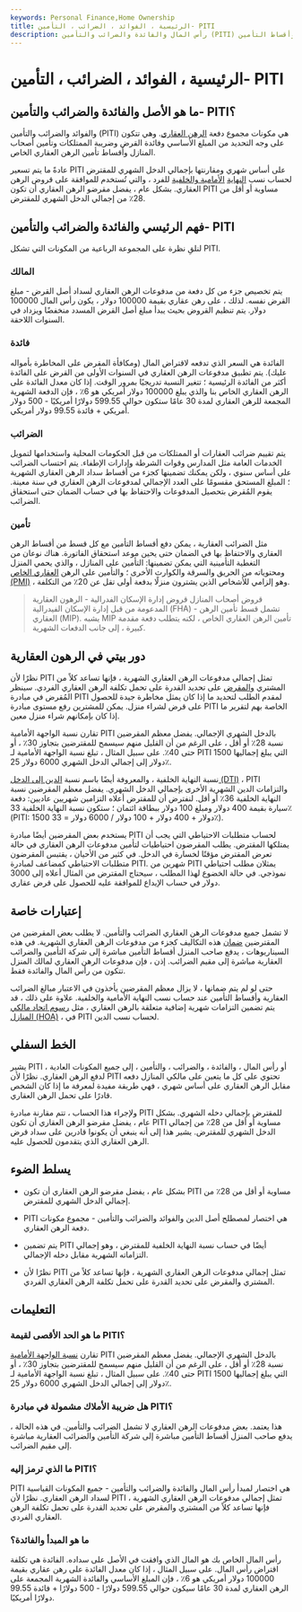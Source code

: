 ```yaml
---
keywords: Personal Finance,Home Ownership
title: الرئيسية ، الفوائد ، الضرائب ، التأمين- PITI
description: رأس المال والفائدة والضرائب والتأمين (PITI) هو مصطلح لمجموع مدفوعات الرهن العقاري التي يتم سدادها من أصل الدين والفوائد والضرائب وأقساط التأمين.
---
```


# الرئيسية ، الفوائد ، الضرائب ، التأمين- PITI
## ما هو الأصل والفائدة والضرائب والتأمين- PITI؟

والفوائد والضرائب والتأمين (PITI) هي مكونات مجموع دفعة [الرهن العقاري](/mortgage). وهي تتكون على وجه التحديد من المبلغ الأساسي وفائدة القرض وضريبة الممتلكات وتأمين أصحاب المنازل وأقساط تأمين الرهن العقاري الخاص.

عادةً ما يتم تسعير PITI على أساس شهري ومقارنتها بإجمالي الدخل الشهري للمقترض لحساب نسب [النهاية](/back-endratio) [الأمامية والخلفية](/front-endratio) للفرد ، والتي تُستخدم للموافقة على قروض الرهن العقاري. بشكل عام ، يفضل مقرضو الرهن العقاري أن تكون PITI مساوية أو أقل من 28٪ من إجمالي الدخل الشهري للمقترض.

## فهم الرئيسي والفائدة والضرائب والتأمين- PITI

لنلقِ نظرة على المجموعة الرباعية من المكونات التي تشكل PITI.

### المالك

يتم تخصيص جزء من كل دفعة من مدفوعات الرهن العقاري لسداد أصل القرض - مبلغ القرض نفسه. لذلك ، على رهن عقاري بقيمة 100000 دولار ، يكون رأس المال 100000 دولار. يتم تنظيم القروض بحيث يبدأ مبلغ أصل القرض المسدد منخفضًا ويزداد في السنوات اللاحقة.

### فائدة

الفائدة هي السعر الذي تدفعه لاقتراض المال (ومكافأة المقرض على المخاطرة بأمواله عليك). يتم تطبيق مدفوعات الرهن العقاري في السنوات الأولى من القرض على الفائدة أكثر من الفائدة الرئيسية ؛ تتغير النسبة تدريجيًا بمرور الوقت. إذا كان معدل الفائدة على الرهن العقاري الخاص بنا والذي يبلغ 100000 دولار أمريكي هو 6٪ ، فإن الدفعة الشهرية المجمعة للرهن العقاري لمدة 30 عامًا ستكون حوالي 599.55 دولارًا أمريكيًا - 500 دولار أمريكي + فائدة 99.55 دولار أمريكي.

### الضرائب

يتم تقييم ضرائب العقارات أو الممتلكات من قبل الحكومات المحلية واستخدامها لتمويل الخدمات العامة مثل المدارس وقوات الشرطة وإدارات الإطفاء. يتم احتساب الضرائب على أساس سنوي ، ولكن يمكنك تضمينها كجزء من أقساط سداد الرهن العقاري الشهرية ؛ المبلغ المستحق مقسومًا على العدد الإجمالي لمدفوعات الرهن العقاري في سنة معينة. يقوم المُقرض بتحصيل المدفوعات والاحتفاظ بها في حساب الضمان حتى استحقاق الضرائب.

### تأمين

مثل الضرائب العقارية ، يمكن دفع أقساط التأمين مع كل قسط من أقساط الرهن العقاري والاحتفاظ بها في الضمان حتى يحين موعد استحقاق الفاتورة. هناك نوعان من التغطية التأمينية التي يمكن تضمينها: التأمين على المنازل ، والذي يحمي المنزل ومحتوياته من الحريق والسرقة والكوارث الأخرى ؛ والتأمين على الرهن [العقاري الخاص (PMI)](/insurance) ، وهو إلزامي للأشخاص الذين يشترون منزلًا بدفعة أولى تقل عن 20٪ من التكلفة.

> قروض أصحاب المنازل قروض إدارة الإسكان الفدرالية - الرهون العقارية المدعومة من قبل إدارة الإسكان الفيدرالية (FHA) - تشمل قسط تأمين الرهن العقاري (MIP). يشبه MIP تأمين الرهن العقاري الخاص ، لكنه يتطلب دفعة مقدمة كبيرة ، إلى جانب الدفعات الشهرية.

>

## دور بيتي في الرهون العقارية

نظرًا لأن PITI تمثل إجمالي مدفوعات الرهن العقاري الشهرية ، فإنها تساعد كلاً من المشتري [والمقرض](/lender) على تحديد القدرة على تحمل تكلفة الرهن العقاري الفردي. سينظر المُقرض في مبادرة PITI لمقدم الطلب لتحديد ما إذا كان يمثل مخاطرة جيدة للحصول على قرض لشراء منزل. يمكن للمشترين رفع مستوى مبادرة PITI الخاصة بهم لتقرير ما إذا كان بإمكانهم شراء منزل معين.

تقارن نسبة الواجهة الأمامية PITI بالدخل الشهري الإجمالي. يفضل معظم المقرضين نسبة 28٪ أو أقل ، على الرغم من أن القليل منهم سيسمح للمقترضين بتجاوز 30٪ ، أو حتى 40٪. على سبيل المثال ، تبلغ نسبة الواجهة الأمامية لـ PITI التي يبلغ إجماليها 1500 دولار إلى إجمالي الدخل الشهري 6000 دولار 25٪.

نسبة النهاية الخلفية ، والمعروفة أيضًا باسم نسبة [الدين إلى الدخل (DTI)](/dti) ، PITI والتزامات الدين الشهرية الأخرى بإجمالي الدخل الشهري. يفضل معظم المقرضين نسبة النهاية الخلفية 36٪ أو أقل. لنفترض أن للمقترض أعلاه التزامين شهريين عاديين: دفعة سيارة بقيمة 400 دولار ومبلغ 100 دولار ببطاقة ائتمان ؛ ستكون نسبة النهاية الخلفية 33٪ (PITI: 1500 دولار + 400 دولار + 100 دولار / 6000 دولار = 33٪).

يستخدم بعض المقرضين أيضًا مبادرة PITI لحساب متطلبات الاحتياطي التي يجب أن يمتلكها المقترض. يطلب المقرضون احتياطيات لتأمين مدفوعات الرهن العقاري في حالة تعرض المقترض مؤقتًا لخسارة في الدخل. في كثير من الأحيان ، يقتبس المقرضون متطلبات الاحتياطي كمضاعف لمبادرة PITI. شهرين من PITI يمثلان مطلب احتياطي نموذجي. في حالة الخضوع لهذا المطلب ، سيحتاج المقترض من المثال أعلاه إلى 3000 دولار في حساب الإيداع للموافقة عليه للحصول على قرض عقاري.

## إعتبارات خاصة

لا تشمل جميع مدفوعات الرهن العقاري الضرائب والتأمين. لا يطلب بعض المقرضين من المقترضين [ضمان](/escrow) هذه التكاليف كجزء من مدفوعات الرهن العقاري الشهرية. في هذه السيناريوهات ، يدفع صاحب المنزل أقساط التأمين مباشرة إلى شركة التأمين والضرائب العقارية مباشرة إلى مقيم الضرائب. إذن ، فإن مدفوعات الرهن العقاري لمالك المنزل تتكون من رأس المال والفائدة فقط.

حتى لو لم يتم ضمانها ، لا يزال معظم المقرضين يأخذون في الاعتبار مبالغ الضرائب العقارية وأقساط التأمين عند حساب نسب النهاية الأمامية والخلفية. علاوة على ذلك ، قد يتم تضمين التزامات شهرية إضافية متعلقة بالرهن العقاري ، مثل [رسوم اتحاد مالكي المنازل (HOA)](/homeowners-association-fee-hoa) ، في PITI لحساب نسب الدين.

## الخط السفلي

يشير PITI ، أو رأس المال ، والفائدة ، والضرائب ، والتأمين ، إلى جميع المكونات العادية لدفع الرهن العقاري. نظرًا لأن PITI تحتوي على كل ما يتعين على مالكي المنازل دفعه مقابل الرهن العقاري على أساس شهري ، فهي طريقة مفيدة لمعرفة ما إذا كان الشخص قادرًا على تحمل الرهن العقاري.

ولإجراء هذا الحساب ، تتم مقارنة مبادرة PITI للمقترض بإجمالي دخله الشهري. بشكل عام ، يفضل مقرضو الرهن العقاري أن تكون PITI مساوية أو أقل من 28٪ من إجمالي الدخل الشهري للمقترض. يشير هذا إلى أنه ينبغي أن يكونوا قادرين على سداد قرض الرهن العقاري الذي يتقدمون للحصول عليه.

## يسلط الضوء

- بشكل عام ، يفضل مقرضو الرهن العقاري أن تكون PITI مساوية أو أقل من 28٪ من إجمالي الدخل الشهري للمقترض.

- PITI هي اختصار لمصطلح أصل الدين والفوائد والضرائب والتأمين - مجموع مكونات دفعة الرهن العقاري.

- يتم تضمين PITI أيضًا في حساب نسبة النهاية الخلفية للمقترض ، وهو إجمالي التزاماته الشهرية مقابل دخله الإجمالي.

- نظرًا لأن PITI تمثل إجمالي مدفوعات الرهن العقاري الشهرية ، فإنها تساعد كلاً من المشتري والمقرض على تحديد القدرة على تحمل تكلفة الرهن العقاري الفردي.

## التعليمات

### ما هو الحد الأقصى لقيمة PITI؟

تقارن [نسبة الواجهة الأمامية](/front-endratio) PITI بالدخل الشهري الإجمالي. يفضل معظم المقرضين نسبة 28٪ أو أقل ، على الرغم من أن القليل منهم سيسمح للمقترضين بتجاوز 30٪ ، أو حتى 40٪. على سبيل المثال ، تبلغ نسبة الواجهة الأمامية لـ PITI التي يبلغ إجماليها 1500 دولار إلى إجمالي الدخل الشهري 6000 دولار 25٪.

### هل ضريبة الأملاك مشمولة في مبادرة PITI؟

هذا يعتمد. بعض مدفوعات الرهن العقاري لا تشمل الضرائب والتأمين. في هذه الحالة ، يدفع صاحب المنزل أقساط التأمين مباشرة إلى شركة التأمين والضرائب العقارية مباشرة إلى مقيم الضرائب.

### ما الذي ترمز إليه PITI؟

PITI هي اختصار لمبدأ رأس المال والفائدة والضرائب والتأمين - جميع المكونات القياسية لسداد الرهن العقاري. نظرًا لأن PITI تمثل إجمالي مدفوعات الرهن العقاري الشهرية ، فإنها تساعد كلاً من المشتري والمقرض على تحديد القدرة على تحمل تكلفة الرهن العقاري الفردي.

### ما هو المبدأ والفائدة؟

رأس المال الخاص بك هو المال الذي وافقت في الأصل على سداده. الفائدة هي تكلفة اقتراض رأس المال. على سبيل المثال ، إذا كان معدل الفائدة على رهن عقاري بقيمة 100000 دولار أمريكي هو 6٪ ، فإن المبلغ الأساسي والفائدة الشهرية المجمعة على الرهن العقاري لمدة 30 عامًا سيكون حوالي 599.55 دولارًا - 500 دولارًا + فائدة 99.55 دولارًا أمريكيًا.

